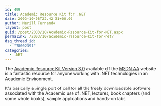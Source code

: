 ```yaml
---
id: 499
title: Academic Resource Kit for .NET
date: 2003-10-08T23:42:51+00:00
author: Merill Fernando
layout: post
guid: /post/2003/10/Academic-Resource-Kit-for-NET.aspx
permalink: /2003/10/academic-resource-kit-for-net/
dsq_thread_id:
  - "78002391"
categories:
  - .NET
---
```

<body xmlns="http://www.w3.org/1999/xhtml">
    <p>
        The <a href="http://docs.msdnaa.net/ark_new3.0/cd3/npage.htm">Academic Resource Kit
        Version 3.0</a> available off the <a href="http://www.msdnaa.net/">MSDN AA</a> website
        is a fantastic resource for anyone working with .NET technologies in an Academic Environment. 
    </p>
    <p>
        It's basically a single port of call for all the freely downloadable software associated
        with the Academic use of .NET, lectures, book chapters (and some whole books), sample
        applications and hands-on labs. 
    </p>
</body>